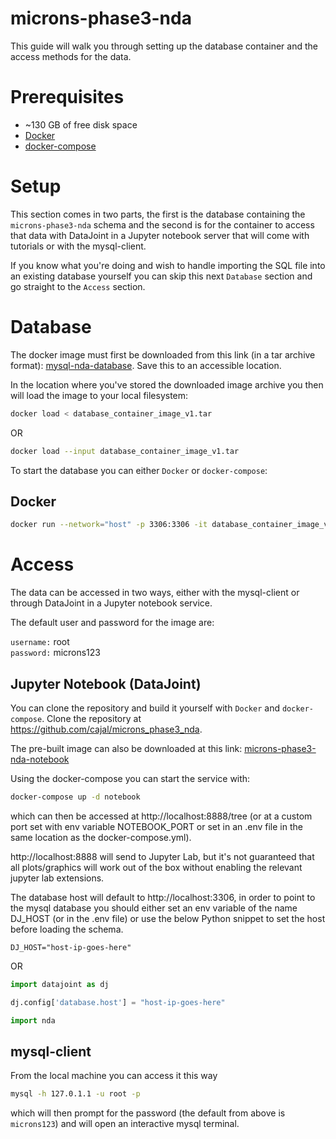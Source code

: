 # microns-phase3-nda

This guide will walk you through setting up the database container and the access methods for the data.

# Prerequisites

- ~130 GB of free disk space
- [Docker](https://docs.docker.com/desktop/)
- [docker-compose](https://docs.docker.com/compose/)

# Setup

This section comes in two parts, the first is the database containing the `microns-phase3-nda` schema and the second is for the container to access that data with DataJoint in a Jupyter notebook server that will come with tutorials or with the mysql-client.

If you know what you're doing and wish to handle importing the SQL file into an existing database yourself you can skip this next `Database` section and go straight to the `Access` section.

# Database

The docker image must first be downloaded from this link (in a tar archive format): [mysql-nda-database](LINK_GOES_HERE).
Save this to an accessible location.

In the location where you've stored the downloaded image archive you then will load the image to your local filesystem:

```bash
docker load < database_container_image_v1.tar
```

OR

```bash
docker load --input database_container_image_v1.tar
```

To start the database you can either `Docker` or `docker-compose`:

## Docker

```bash
docker run --network="host" -p 3306:3306 -it database_container_image_v1 /bin/bash -c "find /var/lib/mysql -type f -exec touch {} \; && service mysql start && sleep 1000000000" &
```

# Access

The data can be accessed in two ways, either with the mysql-client or through DataJoint in a Jupyter notebook service.

The default user and password for the image are:

`username:` root  
`password:` microns123

## Jupyter Notebook (DataJoint)

You can clone the repository and build it yourself with `Docker` and `docker-compose`.
Clone the repository at https://github.com/cajal/microns_phase3_nda.

The pre-built image can also be downloaded at this link: [microns-phase3-nda-notebook](LINK_GOES_HERE)

Using the docker-compose you can start the service with:

```bash
docker-compose up -d notebook
```

which can then be accessed at http://localhost:8888/tree (or at a custom port set with env variable NOTEBOOK_PORT or set in an .env file in the same location as the docker-compose.yml).

http://localhost:8888 will send to Jupyter Lab, but it's not guaranteed that all plots/graphics will work out of the box without enabling the relevant jupyter lab extensions.

The database host will default to http://localhost:3306, in order to point to the mysql database you should either set an env variable of the name DJ_HOST (or in the .env file) or use the below Python snippet to set the host before loading the schema.

```env
DJ_HOST="host-ip-goes-here"
```

OR

```python
import datajoint as dj

dj.config['database.host'] = "host-ip-goes-here"

import nda
```

## mysql-client

From the local machine you can access it this way

```bash
mysql -h 127.0.1.1 -u root -p
```

which will then prompt for the password (the default from above is `microns123`) and will open an interactive mysql terminal.